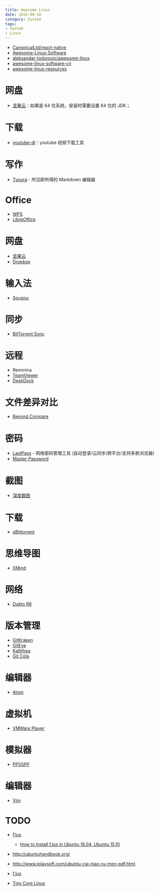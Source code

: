 ```yaml
---
title: Awesome Linux
date: 2016-09-18
category: System
tags:
- System
- Linux
---
```


- [CanonicalLtd/react-native](https://github.com/CanonicalLtd/react-native)
- [Awesome-Linux-Software](https://github.com/VoLuong/Awesome-Linux-Software)
- [aleksandar-todorovic/awesome-linux](https://github.com/aleksandar-todorovic/awesome-linux)
- [awesome-linux-software-cn](https://github.com/ChrisLeeGit/awesome-linux-software-cn)
- [awesome-linux-resources](https://github.com/itech001/awesome-linux-resources)

# 网盘
- [坚果云](https://www.jianguoyun.com/)：如果是 64 位系统，安装时需要设置 64 位的 JDK；

# 下载
- [youtube-dl](https://rg3.github.io/youtube-dl/)：youtube 视频下载工具

# 写作
- [Typora](https://www.typora.io/) - 所见即所得的 Markdown 编辑器

# Office
- [WPS](http://www.iplaysoft.com/wps-for-linux.html)
- [LibreOffice](http://www.iplaysoft.com/libreoffice.html)

# 网盘
- [坚果云](http://www.iplaysoft.com/jianguoyun.html)
- [Dropbox](http://www.iplaysoft.com/dropbox.html)

# 输入法
- [Sougou](http://www.iplaysoft.com/sogou-pinyin.html)

# 同步
- [BitTorrent Sync](http://www.iplaysoft.com/bittorrent-sync.html)

# 远程
- Remmina
- [TeamViewer](http://www.iplaysoft.com/teamviewer.html)
- [DeskDock](http://www.iplaysoft.com/deskdock.html)

# 文件差异对比
- [Beyond Compare](http://www.iplaysoft.com/beyond-compare.html)

# 密码
- [LastPass](https://lastpass.com/f?1146966) - 网络密码管理工具 (自动登录/云同步/跨平台/支持多款浏览器)
- [Master Password](http://www.iplaysoft.com/master-password.html)

# 截图
- [深度截图](http://www.iplaysoft.com/p/deepin-screenshot)

# 下载
- [qBittorrent](http://www.iplaysoft.com/qbittorrent.html)

# 思维导图
- [XMind](http://www.iplaysoft.com/xmind.html)

# 网络
- [Dukto R6](http://www.iplaysoft.com/dukto.html)

# 版本管理
- [GitKraken](https://www.gitkraken.com/)
- [GitEye](http://www.collab.net/products/giteye)
- [Kallithea](https://kallithea-scm.org/)
- [Git Cola](http://git-cola.github.io/)

# 编辑器
- [Atom](http://www.iplaysoft.com/atom-editor.html)

# 虚拟机
- [VMWare Player](http://www.iplaysoft.com/vmware-player.html)

# 模拟器
- [PPSSPP](http://www.iplaysoft.com/ppsspp.html)

# 编辑器
- [Vim](http://www.iplaysoft.com/vim.html)

# TODO
- [Flux](https://justgetflux.com/linux.html)
    
    - [How to Install f.lux in Ubuntu 16.04, Ubuntu 15.10](http://ubuntuhandbook.org/index.php/2016/03/install-f-lux-in-ubuntu-16-04/)

- http://ubuntuhandbook.org/
- http://www.iplaysoft.com/ubuntu-cai-niao-ru-men-pdf.html
- [f.lux](http://www.iplaysoft.com/flux.html)
- [Tiny Core Linux](http://www.iplaysoft.com/tiny-core-linux.html)

